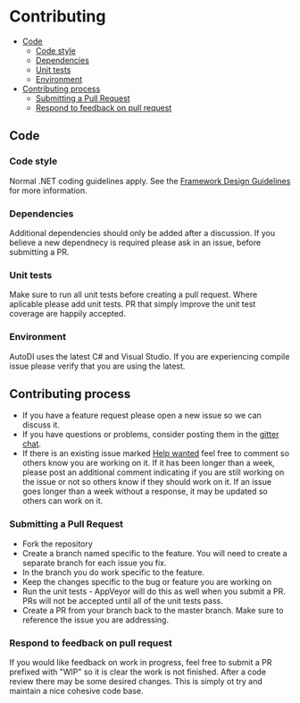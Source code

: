 Contributing
============

* [Code](#code)
  * [Code style](#code-style)
  * [Dependencies](#dependencies)
  * [Unit tests](#unit-tests)
  * [Environment](#environment)
* [Contributing process](#contributing-process)
  * [Submitting a Pull Request](#Submitting-a-Pull-Request)
  * [Respond to feedback on pull request](#respond-to-feedback-on-pull-request)

## Code
### Code style

Normal .NET coding guidelines apply.
See the [Framework Design Guidelines](https://msdn.microsoft.com/en-us/library/ms229042%28v=vs.110%29.aspx) for more information.

### Dependencies

Additional dependencies should only be added after a discussion. If you believe a new dependnecy is required please ask in an issue, before submitting a PR. 

### Unit tests

Make sure to run all unit tests before creating a pull request.
Where aplicable please add unit tests. PR that simply improve the unit test coverage are happily accepted.

### Environment

AutoDI uses the latest C# and Visual Studio. If you are experiencing compile issue please verify that you are using the latest.

## Contributing process

 * If you have a feature request please open a new issue so we can discuss it.
 * If you have questions or problems, consider posting them in the [gitter chat](https://gitter.im/AutoDIContainer/Lobby).
 * If there is an existing issue marked [Help wanted](/issues?q=is%3Aissue+is%3Aopen+label%3A"help+wanted") feel free to comment so others know you are working on it. If it has been longer than a week, please post an additional comment indicating if you are still working on the issue or not so others know if they should work on it. If an issue goes longer than a week without a response, it may be updated so others can work on it.
 
### Submitting a Pull Request

 * Fork the repository
 * Create a branch named specific to the feature. You will need to create a separate branch for each issue you fix.
 * In the branch you do work specific to the feature.
 * Keep the changes specific to the bug or feature you are working on
 * Run the unit tests - AppVeyor will do this as well when you submit a PR. PRs will not be accepted until all of the unit tests pass.
 * Create a PR from your branch back to the master branch. Make sure to reference the issue you are addressing.

### Respond to feedback on pull request

If you would like feedback on work in progress, feel free to submit a PR prefixed with "WIP" so it is clear the work is not finished.
After a code review there may be some desired changes. This is simply ot try and maintain a nice cohesive code base. 
